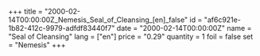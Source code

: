 +++
title = "2000-02-14T00:00:00Z_Nemesis_Seal_of_Cleansing_[en]_false"
id = "af6c921e-1b82-412c-9979-adfdf83440f7"
date = "2000-02-14T00:00:00Z"
name = "Seal of Cleansing"
lang = ["en"]
price = "0.29"
quantity = 1
foil = false
set = "Nemesis"
+++
